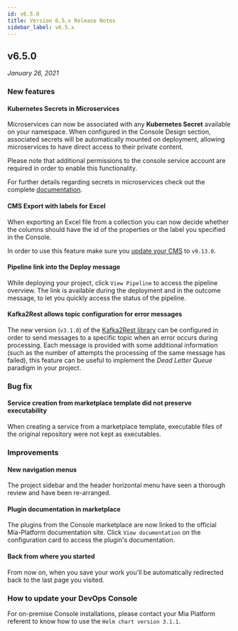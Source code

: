 ```yaml
---
id: v6.5.0
title: Version 6.5.x Release Notes
sidebar_label: v6.5.x
---
```


## v6.5.0

_January 26, 2021_

### New features

#### Kubernetes Secrets in Microservices

Microservices can now be associated with any **Kubernetes Secret** available on your namespace.
When configured in the Console Design section, associated secrets will be automatically mounted on deployment, allowing microservices to have direct access to their private content.

Please note that additional permissions to the console service account are required in order to enable this functionality.

For further details regarding secrets in microservices check out the complete [documentation](https://docs.mia-platform.eu/docs/development_suite/api-console/api-design/services#secrets).

#### CMS Export with labels for Excel

When exporting an Excel file from a collection you can now decide whether the columns should have the id of the properties or the label you specified in the Console.

In order to use this feature make sure you [update your CMS](../business_suite/update_cms) to `v9.13.0`.

#### Pipeline link into the Deploy message

While deploying your project, click `View Pipeline` to access the pipeline overview. The link is available during the deployment and in the outcome message, to let you quickly access the status of the pipeline.

#### Kafka2Rest allows topic configuration for error messages

The new version (`v3.1.0`) of the [Kafka2Rest library](../libraries/kafka2rest) can be configured in order to send messages to a specific topic when an error occurs during processing. Each message is provided with some additional information (such as the number of attempts the processing of the same message has failed), this feature can be useful to implement the _Dead Letter Queue_ paradigm in your project.

### Bug fix

#### Service creation from marketplace template did not preserve executability

When creating a service from a marketplace template, executable files of the original repository were not kept as executables.

### Improvements

#### New navigation menus

The project sidebar and the header horizontal menu have seen a thorough review and have been re-arranged.

#### Plugin documentation in marketplace

The plugins from the Console marketplace are now linked to the official Mia-Platform documentation site. Click `View documentation` on the configuration card to access the plugin's documentation.

#### Back from where you started

From now on, when you save your work you'll be automatically redirected back to the last page you visited.

### How to update your DevOps Console

For on-premise Console installations, please contact your Mia Platform referent to know how to use the `Helm chart version 3.1.1`.
